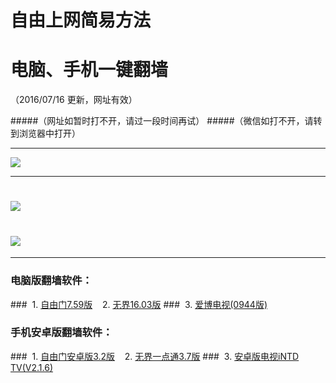 # 自由上网简易方法
# 电脑、手机一键翻墙
（2016/07/16 更新，网址有效）

#####（网址如暂时打不开，请过一段时间再试）
#####（微信如打不开，请转到浏览器中打开）

***

 <a href="http://dsly1blkqnybv.cloudfront.net/pic/yjfq-20160715ok.png" target="_blank"> <img src="http://dsly1blkqnybv.cloudfront.net/pic/yjfq-20160715ok.png"> </a>

***


# <a href="http://d3a51n0e3nl8g2.cloudfront.net/fqtz.php?tz=fq?id=1" target="_blank"><img src="http://d3a51n0e3nl8g2.cloudfront.net/pic/fqwz1.png"></a>

# <a href="http://d1nvg2mgg1di9p.cloudfront.net/fqtz.php?tz=fq?id=2" target="_blank"><img src="http://d1nvg2mgg1di9p.cloudfront.net/pic/fqwz2.png"></a>

***


### 电脑版翻墙软件：
###&nbsp;&nbsp;1. <a href="http://d3l9cy2nr7owdc.cloudfront.net/fgget.php?fid=fg759p.zip" target="_blank">自由门7.59版</a>&nbsp;&nbsp;&nbsp;&nbsp;2. <a href="http://d3l9cy2nr7owdc.cloudfront.net/fgget.php?fid=U1603.zip" target="_blank">无界16.03版</a>
###&nbsp;&nbsp;3. <a href="http://d3l9cy2nr7owdc.cloudfront.net/fgget.php?fid=GreeniPPOTV_Setup_Ver12Build944b.zip" target="_blank">爱博电视(0944版)</a>

### 手机安卓版翻墙软件：
###&nbsp;&nbsp;1. <a href="http://d3l9cy2nr7owdc.cloudfront.net/fgget.php?fid=fgma32.apk" target="_blank">自由门安卓版3.2版</a>&nbsp;&nbsp;&nbsp;&nbsp;2. <a href="http://d3l9cy2nr7owdc.cloudfront.net/fgget.php?fid=um3.7.apk" target="_blank">无界一点通3.7版</a>
###&nbsp;&nbsp;3. <a href="http://d3l9cy2nr7owdc.cloudfront.net/fgget.php?fid=iNTD_TV.apk" target="_blank">安卓版电视iNTD TV(V2.1.6)</a>


